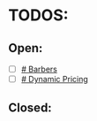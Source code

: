 # TODOS:

## Open:
- [ ] [# Barbers](/Users/fmpi.santos/Projects/Notes/PersonalNotes/todos/BarbersTODOS.md)
- [ ] [# Dynamic Pricing](/Users/fmpi.santos/Projects/Notes/PersonalNotes/todos/DynamicPriceTODO.md)

## Closed:
